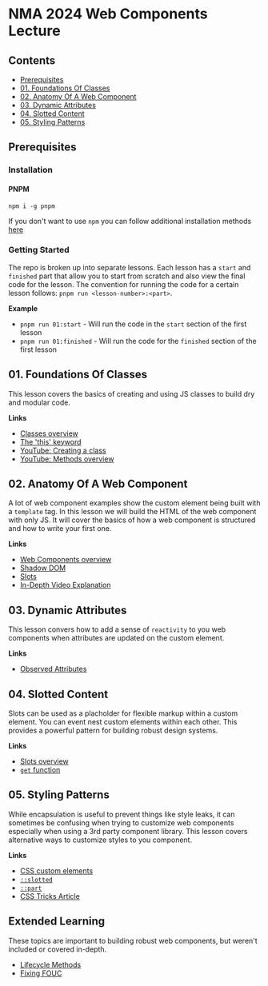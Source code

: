 # NMA 2024 Web Components Lecture

## Contents

- [Prerequisites](#prerequisites)
- [01. Foundations Of Classes](#01-foundations-of-classes)
- [02. Anatomy Of A Web Component](#02-anatomy-of-a-web-component)
- [03. Dynamic Attributes](#03-dynamic-attributes)
- [04. Slotted Content](#04-slotted-content)
- [05. Styling Patterns](#05-styling-patterns)

## Prerequisites

### Installation

#### PNPM

`npm i -g pnpm`

If you don't want to use `npm` you can follow additional installation
methods [here](https://pnpm.io/installation)

### Getting Started

The repo is broken up into separate lessons. Each lesson has a `start` and `finished` part
that allow you to start from scratch and also view the final code for the lesson. The convention
for running the code for a certain lesson follows: `pnpm run <lesson-number>:<part>`.

**Example**

- `pnpm run 01:start` - Will run the code in the `start` section of the first lesson
- `pnpm run 01:finished` - Will run the code for the `finished` section of the first lesson

## 01. Foundations Of Classes

This lesson covers the basics of creating and using
JS classes to build dry and modular code.

**Links**

- [Classes overview](https://developer.mozilla.org/en-US/docs/Web/JavaScript/Reference/Classes)
- [The 'this' keyword](https://developer.mozilla.org/en-US/docs/Web/JavaScript/Reference/Operators/this)
- [YouTube: Creating a class](https://www.youtube.com/watch?v=HboT8g_QSGc)
- [YouTube: Methods overview](https://www.youtube.com/watch?v=hy-C4NY7A_8)

## 02. Anatomy Of A Web Component

A lot of web component examples show the custom element being built with a `template` tag. In this
lesson we will build the HTML of the web component with only JS. It will cover the basics of how
a web component is structured and how to write your first one.

**Links**

- [Web Components overview](https://developer.mozilla.org/en-US/docs/Web/API/Web_components)
- [Shadow DOM](https://developer.mozilla.org/en-US/docs/Web/API/Web_components/Using_shadow_DOM)
- [Slots](https://developer.mozilla.org/en-US/docs/Web/HTML/Element/slot)
- [In-Depth Video Explanation](https://www.youtube.com/watch?v=hVxZ-te0kio)

## 03. Dynamic Attributes

This lesson convers how to add a sense of `reactivity` to you web components when attributes are
updated on the custom element.

**Links**

- [Observed Attributes](https://dev.to/jwp/web-components-color-span-3dai)

## 04. Slotted Content

Slots can be used as a placholder for flexible markup within a custom element.
You can event nest custom elements within each other. This provides a powerful
pattern for building robust design systems.

**Links**

- [Slots overview](https://developer.mozilla.org/en-US/docs/Web/API/Web_components/Using_templates_and_slots#adding_flexibility_with_slots)
- [`get` function](https://developer.mozilla.org/en-US/docs/Web/JavaScript/Reference/Functions/get)

## 05. Styling Patterns

While encapsulation is useful to prevent things like style leaks, it can sometimes be confusing
when trying to customize web components especially when using a 3rd party component library. This
lesson covers alternative ways to customize styles to you component.

**Links**

- [CSS custom elements](https://developer.mozilla.org/en-US/docs/Web/API/Web_components/Using_custom_elements)
- [`::slotted`](https://developer.mozilla.org/en-US/docs/Web/CSS/::slotted)
- [`::part`](https://developer.mozilla.org/en-US/docs/Web/CSS/::part)
- [CSS Tricks Article](https://css-tricks.com/styling-a-web-component/)

## Extended Learning

These topics are important to building robust web components, but weren't included or covered in-depth.

- [Lifecycle Methods](https://bignerdranch.com/blog/learn-the-lifecycle-of-a-web-component-by-building-a-custom-element/)
- [Fixing FOUC](https://leoneck.de/blog/fouc-web-components)
